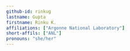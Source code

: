 ```yaml
---
github-id: rinkug
lastname: Gupta
firstname: Rinku K.
affiliations: ["Argonne National Laboratory"]
short-affils: ["ANL"]
pronouns: "she/her"
---
```

